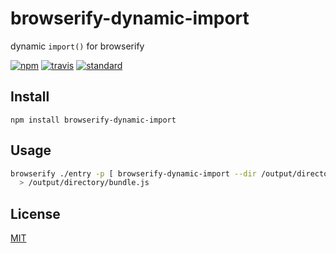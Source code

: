 # browserify-dynamic-import

dynamic `import()` for browserify

[![npm][npm-image]][npm-url]
[![travis][travis-image]][travis-url]
[![standard][standard-image]][standard-url]

[npm-image]: https://img.shields.io/npm/v/browserify-dynamic-import.svg?style=flat-square
[npm-url]: https://www.npmjs.com/package/browserify-dynamic-import
[travis-image]: https://img.shields.io/travis/goto-bus-stop/browserify-dynamic-import.svg?style=flat-square
[travis-url]: https://travis-ci.org/goto-bus-stop/browserify-dynamic-import
[standard-image]: https://img.shields.io/badge/code%20style-standard-brightgreen.svg?style=flat-square
[standard-url]: http://npm.im/standard

## Install

```
npm install browserify-dynamic-import
```

## Usage

```bash
browserify ./entry -p [ browserify-dynamic-import --dir /output/directory ]
  > /output/directory/bundle.js
```

## License

[MIT](LICENSE.md)
